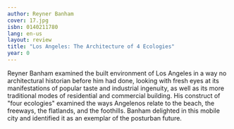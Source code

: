 ```yaml
---
author: Reyner Banham
cover: 17.jpg
isbn: 0140211780
lang: en-us
layout: review
title: "Los Angeles: The Architecture of 4 Ecologies"
year: 0
---
```


Reyner Banham examined the built environment of Los Angeles in a way no architectural historian before him had done, looking with fresh eyes at its manifestations of popular taste and industrial ingenuity, as well as its more traditional modes of residential and commercial building. His construct of "four ecologies" examined the ways Angelenos relate to the beach, the freeways, the flatlands, and the foothills. Banham delighted in this mobile city and identified it as an exemplar of the posturban future.
